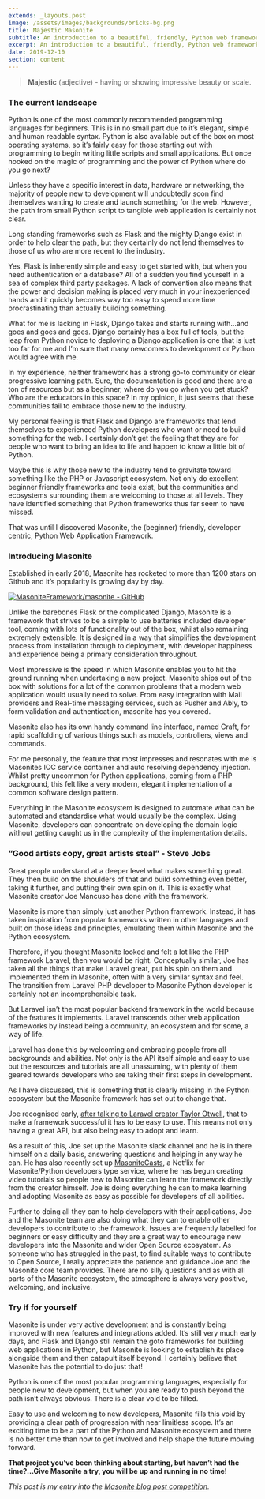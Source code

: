 ```yaml
---
extends: _layouts.post
image: /assets/images/backgrounds/bricks-bg.png
title: Majestic Masonite
subtitle: An introduction to a beautiful, friendly, Python web framework 🐍
excerpt: An introduction to a beautiful, friendly, Python web framework 🐍
date: 2019-12-10
section: content
---
```


> **Majestic** (adjective) - having or showing impressive beauty or scale.
 
### The current landscape

Python is one of the most commonly recommended programming languages for beginners. This is in no small part due to it’s elegant, simple and human readable syntax. Python is also available out of the box on most operating systems, so it’s fairly easy for those starting out with programming to begin writing little scripts and small applications. But once hooked on the magic of programming and the power of Python where do you go next? 
 
Unless they have a specific interest in data, hardware or networking, the majority of people new to development will undoubtedly soon find themselves wanting to create and launch something for the web. However, the path from small Python script to tangible web application is certainly not clear.
 
Long standing frameworks such as Flask and the mighty Django exist in order to help clear the path, but they certainly do not lend themselves to those of us who are more recent to the industry.
 
Yes, Flask is inherently simple and easy to get started with, but when you need authentication or a database? All of a sudden you find yourself in a sea of complex third party packages. A lack of convention also means that the power and decision making is placed very much in your inexperienced hands and it quickly becomes way too easy to spend more time procrastinating than actually building something.
 
What  for me is lacking in Flask, Django takes and starts running with...and goes and goes and goes. Django certainly has a box full of tools, but the leap from Python novice to deploying a Django application is one that is just too far for me and I’m sure that many newcomers to development or Python would agree with me.
 
In my experience, neither framework has a strong go-to community or clear progressive learning path. Sure, the documentation is good and there are a ton of resources but as a beginner, where do you go when you get stuck? Who are the educators in this space? In my opinion, it just seems that these communities fail to embrace those new to the industry.
 
My personal feeling is that Flask and Django are frameworks that lend themselves to experienced Python developers who want or need to build something for the web. I certainly don’t get the feeling that they are for people who want to bring an idea to life and happen to know a little bit of Python.
 
Maybe this is why those new to the industry tend to gravitate toward something like the PHP or Javascript ecosystem. Not only do excellent beginner friendly frameworks and tools exist, but the communities and ecosystems surrounding them are welcoming to those at all levels. They have identified something that Python frameworks thus far seem to have missed.
 
That was until I discovered Masonite, the (beginner) friendly, developer centric, Python Web Application Framework.
 
### Introducing Masonite

Established in early 2018, Masonite has rocketed to more than 1200 stars on Github and it’s popularity is growing day by day.
 
[![MasoniteFramework/masonite - GitHub](https://gh-card.dev/repos/MasoniteFramework/masonite.svg)](https://github.com/MasoniteFramework/masonite)
 
Unlike the barebones Flask or the complicated Django, Masonite is a framework that strives to be a simple to use batteries included developer tool, coming with lots of functionality out of the box, whilst also remaining extremely extensible. It is designed in a way that simplifies the development process from installation through to deployment, with developer happiness and experience being a primary consideration throughout.
 
Most impressive is the speed in which Masonite enables you to hit the ground running when undertaking a new project. Masonite ships out of the box with solutions for a lot of the common problems that a modern web application would usually need to solve. From easy integration with Mail providers and Real-time messaging services, such as Pusher and Ably, to form validation and authentication, masonite has you covered.
 
Masonite also has its own handy command line interface, named Craft, for rapid scaffolding of various things such as models, controllers, views and commands. 
 
For me personally, the feature that most impresses and resonates with me is Masonites IOC service container and auto resolving dependency injection. Whilst pretty uncommon for Python applications, coming from a PHP background, this felt like a very modern, elegant implementation of a common software design pattern.
 
Everything in the Masonite ecosystem is designed to automate what can be automated and standardise what would usually be the complex. Using Masonite, developers can concentrate on developing the domain logic without getting caught us in the complexity of the implementation details.
 
### “Good artists copy, great artists steal” - Steve Jobs

Great people understand at a deeper level what makes something great. They then build on the shoulders of that and build something even better, taking it further, and putting their own spin on it. This is exactly what Masonite creator Joe Mancuso has done with the framework.  
 
Masonite is more than simply just another Python framework. Instead, it has taken inspiration from popular frameworks written in other languages and built on those ideas and principles, emulating them within Masonite and the Python ecosystem.
 
Therefore, if you thought Masonite looked and felt a lot like the PHP framework Laravel, then you would be right. Conceptually similar, Joe has taken all the things that make Laravel great, put his spin on them and implemented them in Masonite, often with a very similar syntax and feel. The transition from Laravel PHP developer to Masonite Python developer is certainly not an incomprehensible task.
 
But Laravel isn’t the most popular backend framework in the world because of the features it implements. Laravel transcends other web application frameworks by instead being a community, an ecosystem and for some, a way of life.
 
Laravel has done this by welcoming and embracing people from all backgrounds and abilities. Not only is the API itself simple and easy to use but the resources and tutorials are all unassuming, with plenty of them geared towards developers who are taking their first steps in development.
 
As I have discussed, this is something that is clearly missing in the Python ecosystem but the Masonite framework has set out to change that.
 
Joe recognised early, [after talking to Laravel creator Taylor Otwell](https://dev.to/masonite/what-i-learned-from-speaking-with-taylor-otwell-and-how-its-changing-masonite-4fmd), that to make a framework successful it has to be easy to use. This means not only having a great API, but also being easy to adopt and learn.
 
As a result of this, Joe set up the Masonite slack channel and he is in there himself on a daily basis, answering questions and helping in any way he can. He has also recently set up [MasoniteCasts](https://masonitecasts.com), a Netflix for Masonite/Python developers type service, where he has begun creating video tutorials so people new to Masonite can learn the framework directly from the creator himself. Joe is doing everything he can to make learning and adopting Masonite as easy as possible for developers of all abilities.
 
Further to doing all they can to help developers with their applications, Joe and the Masonite team are also doing what they can to enable other developers to contribute to the framework. Issues are frequently labelled for beginners or easy difficulty and they are a great way to encourage new developers into the Masonite and wider Open Source ecosystem. As someone who has struggled in the past, to find suitable ways to contribute to Open Source, I really appreciate the patience and guidance Joe and the Masonite core team provides. There are no silly questions and as with all parts of the Masonite ecosystem, the atmosphere is always very positive, welcoming, and inclusive.  
 
### Try if for yourself
Masonite is under very active development and is constantly being improved with new features and integrations added. It’s still very much early days, and Flask and Django still remain the goto frameworks for building web applications in Python, but Masonite is looking to establish its place alongside them and then catapult itself beyond. I certainly believe that Masonite has the potential to do just that!
 
Python is one of the most popular programming languages, especially for people new to development, but when you are ready to push beyond the path isn’t always obvious. There is a clear void to be filled.
 
Easy to use and welcoming to new developers, Masonite fills this void by providing a clear path of progression with near limitless scope. It’s an exciting time to be a part of the Python and Masonite ecosystem and there is no better time than now to get involved and help shape the future moving forward.
 
**That project you’ve been thinking about starting, but haven’t had the time?...Give Masonite a try, you will be up and running in no time!**
 
 
*This post is my entry into the [Masonite blog post competition](https://masonitecasts.com/articles/win-300-in-masonite-s-first-blog-competition-W90H7H).*
 
   
 
 
 



